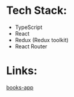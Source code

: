 # Tech Stack:

- TypeScript
- React
- Redux (Redux toolkit)
- React Router

# Links:

[books-app](https://books-app-nine.vercel.app/)